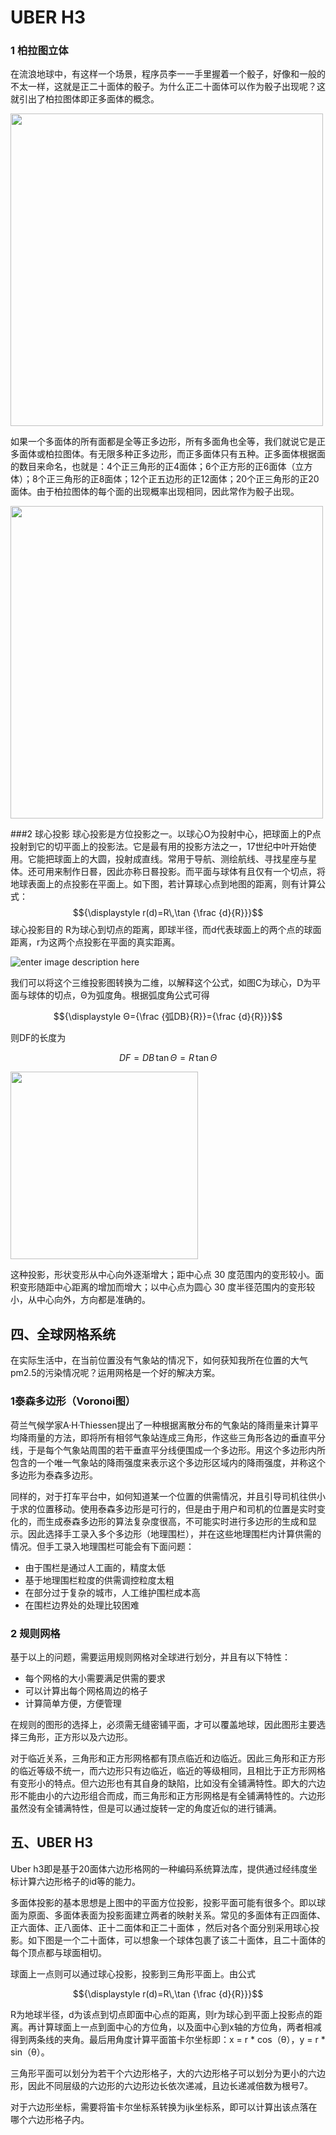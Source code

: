 # UBER H3

### 1 柏拉图立体

在流浪地球中，有这样一个场景，程序员李一一手里握着一个骰子，好像和一般的不太一样，这就是正二十面体的骰子。为什么正二十面体可以作为骰子出现呢？这就引出了柏拉图体即正多面体的概念。

<img src="https://github.com/sadnessly/MarkdownPhotos/raw/master/pic/v2-dfab80d283bac1358be070eb2ef3bbc2_hd (1).jpg" width="500" hegiht="300" align=center />

如果一个多面体的所有面都是全等正多边形，所有多面角也全等，我们就说它是正多面体或柏拉图体。有无限多种正多边形，而正多面体只有五种。正多面体根据面的数目来命名，也就是：4个正三角形的正4面体；6个正方形的正6面体（立方体）；8个正三角形的正8面体；12个正五边形的正12面体；20个正三角形的正20面体。由于柏拉图体的每个面的出现概率出现相同，因此常作为骰子出现。

<img src="https://github.com/sadnessly/MarkdownPhotos/raw/master/pic/4d086e061d950a7b6b47c3ca0ad162d9f2d3c94a.jpg" width="500" hegiht="300" align=center />



###2 球心投影
球心投影是方位投影之一。以球心O为投射中心，把球面上的P点投射到它的切平面上的投影法。它是最有用的投影方法之一，17世纪中叶开始使用。它能把球面上的大圆，投射成直线。常用于导航、测绘航线、寻找星座与星体。还可用来制作日晷，因此亦称日晷投影。而平面与球体有且仅有一个切点，将地球表面上的点投影在平面上。如下图，若计算球心点到地图的距离，则有计算公式：
$${\displaystyle r(d)=R\,\tan {\frac {d}{R}}}$$
球心投影目的
R为球心到切点的距离，即球半径，而d代表球面上的两个点的球面距离，r为这两个点投影在平面的真实距离。

![enter image description here](https://github.com/sadnessly/MarkdownPhotos/raw/master/pic/86c0460e2f881850a75eac2f5e0b7d08.png)

我们可以将这个三维投影图转换为二维，以解释这个公式，如图C为球心，D为平面与球体的切点，Θ为弧度角。根据弧度角公式可得

$${\displaystyle Θ={\frac {弧DB}{R}}={\frac {d}{R}}}$$

则DF的长度为


$${\displaystyle DF=DB\,\tan Θ = R\,\tan Θ }$$

<img src="https://github.com/sadnessly/MarkdownPhotos/raw/master/pic/WX20190222-162911@2x.png" width="300" hegiht="200" align=center />


这种投影，形状变形从中心向外逐渐增大；距中心点 30 度范围内的变形较小。面积变形随距中心距离的增加而增大；以中心点为圆心 30 度半径范围内的变形较小，从中心向外，方向都是准确的。


<!-- 中心点到最大顶点的角度为37度左右，变形相对较小。 -->


## 四、全球网格系统
在实际生活中，在当前位置没有气象站的情况下，如何获知我所在位置的大气pm2.5的污染情况呢？运用网格是一个好的解决方案。
### 1泰森多边形（Voronoi图）
荷兰气候学家A·H·Thiessen提出了一种根据离散分布的气象站的降雨量来计算平均降雨量的方法，即将所有相邻气象站连成三角形，作这些三角形各边的垂直平分线，于是每个气象站周围的若干垂直平分线便围成一个多边形。用这个多边形内所包含的一个唯一气象站的降雨强度来表示这个多边形区域内的降雨强度，并称这个多边形为泰森多边形。

同样的，对于打车平台中，如何知道某一个位置的供需情况，并且引导司机往供小于求的位置移动。使用泰森多边形是可行的，但是由于用户和司机的位置是实时变化的，而生成泰森多边形的算法复杂度很高，不可能实时进行多边形的生成和显示。因此选择手工录入多个多边形（地理围栏），并在这些地理围栏内计算供需的情况。但手工录入地理围栏可能会有下面问题：
* 由于围栏是通过人工画的，精度太低
* 基于地理围栏粒度的供需调控粒度太粗
* 在部分过于复杂的城市，人工维护围栏成本高
* 在围栏边界处的处理比较困难

### 2 规则网格
基于以上的问题，需要运用规则网格对全球进行划分，并且有以下特性：
* 每个网格的大小需要满足供需的要求
* 可以计算出每个网格周边的格子
* 计算简单方便，方便管理

在规则的图形的选择上，必须需无缝密铺平面，才可以覆盖地球，因此图形主要选择三角形，正方形以及六边形。

对于临近关系，三角形和正方形网格都有顶点临近和边临近。因此三角形和正方形的临近等级不统一，而六边形只有边临近，临近的等级相同，且相比于正方形网格有变形小的特点。但六边形也有其自身的缺陷，比如没有全铺满特性。即大的六边形不能由小的六边形组合而成，而三角形和正方形网格是有全铺满特性的。六边形虽然没有全铺满特性，但是可以通过旋转一定的角度近似的进行铺满。


## 五、UBER H3
Uber h3即是基于20面体六边形格网的一种编码系统算法库，提供通过经纬度坐标计算六边形格子的id等的能力。

多面体投影的基本思想是上图中的平面方位投影，投影平面可能有很多个。即以球面为原面、多面体表面为投影面建立两者的映射关系。常见的多面体有正四面体、正六面体、正八面体、正十二面体和正二十面体 ，然后对各个面分别采用球心投影。如下图是一个二十面体，可以想象一个球体包裹了该二十面体，且二十面体的每个顶点都与球面相切。

                             

球面上一点则可以通过球心投影，投影到三角形平面上。由公式

$${\displaystyle r(d)=R\,\tan {\frac {d}{R}}}$$

R为地球半径，d为该点到切点即面中心点的距离，则r为球心到平面上投影点的距离。再计算球面上一点到面中心的方位角，以及面中心到x轴的方位角，两者相减得到两条线的夹角。最后用角度计算平面笛卡尔坐标即：x = r * cos（θ），y = r * sin（θ）。

三角形平面可以划分为若干个六边形格子，大的六边形格子可以划分为更小的六边形，因此不同层级的六边形的六边形边长依次递减，且边长递减倍数为根号7。



对于六边形坐标，需要将笛卡尔坐标系转换为ijk坐标系，即可以计算出该点落在哪个六边形格子内。

 



